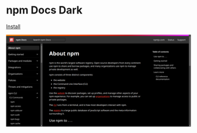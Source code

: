 # npm Docs Dark

[Install](https://raw.githubusercontent.com/aruncveli/userstyles/refs/heads/main/sites/npm-docs/npm-docs.user.styl)

![Screenshot of page](screenshot.png)
